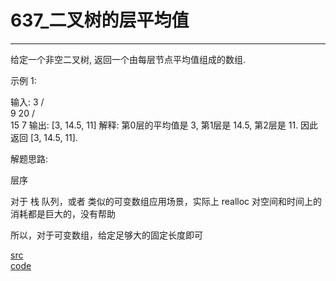 # 637_二叉树的层平均值

---

给定一个非空二叉树, 返回一个由每层节点平均值组成的数组.

示例 1:

输入:
    3
   / \
  9  20
    /  \
   15   7
输出: [3, 14.5, 11]
解释:
第0层的平均值是 3,  第1层是 14.5, 第2层是 11. 因此返回 [3, 14.5, 11].


解题思路:

层序

对于 栈 队列，或者 类似的可变数组应用场景，实际上 realloc 对空间和时间上的消耗都是巨大的，没有帮助

所以，对于可变数组，给定足够大的固定长度即可

[src](https://leetcode-cn.com/problems/reverse-words-in-a-string-iii/) <br>
[code](code/557.c) <br>
